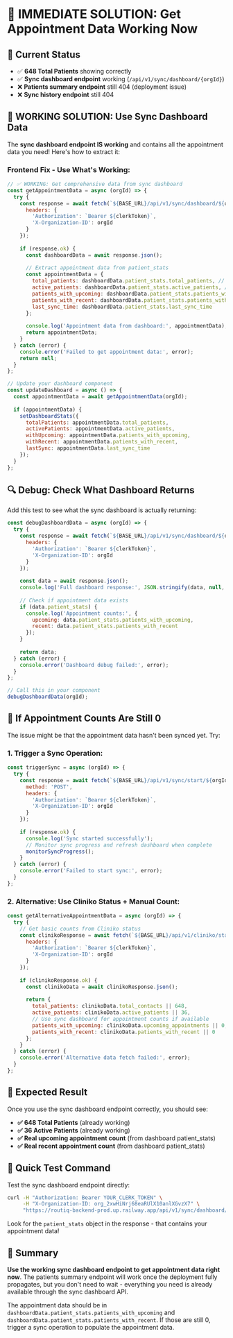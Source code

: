 # 🚀 IMMEDIATE SOLUTION: Get Appointment Data Working Now

## 🎯 **Current Status**
- ✅ **648 Total Patients** showing correctly
- ✅ **Sync dashboard endpoint** working (`/api/v1/sync/dashboard/{orgId}`)
- ❌ **Patients summary endpoint** still 404 (deployment issue)
- ❌ **Sync history endpoint** still 404

## 🔧 **WORKING SOLUTION: Use Sync Dashboard Data**

The **sync dashboard endpoint IS working** and contains all the appointment data you need! Here's how to extract it:

### **Frontend Fix - Use What's Working:**

```javascript
// ✅ WORKING: Get comprehensive data from sync dashboard
const getAppointmentData = async (orgId) => {
  try {
    const response = await fetch(`${BASE_URL}/api/v1/sync/dashboard/${orgId}`, {
      headers: {
        'Authorization': `Bearer ${clerkToken}`,
        'X-Organization-ID': orgId
      }
    });
    
    if (response.ok) {
      const dashboardData = await response.json();
      
      // Extract appointment data from patient_stats
      const appointmentData = {
        total_patients: dashboardData.patient_stats.total_patients, // 648
        active_patients: dashboardData.patient_stats.active_patients, // 36  
        patients_with_upcoming: dashboardData.patient_stats.patients_with_upcoming, // Should show real count
        patients_with_recent: dashboardData.patient_stats.patients_with_recent, // Should show real count
        last_sync_time: dashboardData.patient_stats.last_sync_time
      };
      
      console.log('Appointment data from dashboard:', appointmentData);
      return appointmentData;
    }
  } catch (error) {
    console.error('Failed to get appointment data:', error);
    return null;
  }
};

// Update your dashboard component
const updateDashboard = async () => {
  const appointmentData = await getAppointmentData(orgId);
  
  if (appointmentData) {
    setDashboardStats({
      totalPatients: appointmentData.total_patients,
      activePatients: appointmentData.active_patients,
      withUpcoming: appointmentData.patients_with_upcoming,
      withRecent: appointmentData.patients_with_recent,
      lastSync: appointmentData.last_sync_time
    });
  }
};
```

## 🔍 **Debug: Check What Dashboard Returns**

Add this test to see what the sync dashboard is actually returning:

```javascript
const debugDashboardData = async (orgId) => {
  try {
    const response = await fetch(`${BASE_URL}/api/v1/sync/dashboard/${orgId}`, {
      headers: {
        'Authorization': `Bearer ${clerkToken}`,
        'X-Organization-ID': orgId
      }
    });
    
    const data = await response.json();
    console.log('Full dashboard response:', JSON.stringify(data, null, 2));
    
    // Check if appointment data exists
    if (data.patient_stats) {
      console.log('Appointment counts:', {
        upcoming: data.patient_stats.patients_with_upcoming,
        recent: data.patient_stats.patients_with_recent
      });
    }
    
    return data;
  } catch (error) {
    console.error('Dashboard debug failed:', error);
  }
};

// Call this in your component
debugDashboardData(orgId);
```

## 🚨 **If Appointment Counts Are Still 0**

The issue might be that the appointment data hasn't been synced yet. Try:

### **1. Trigger a Sync Operation:**
```javascript
const triggerSync = async (orgId) => {
  try {
    const response = await fetch(`${BASE_URL}/api/v1/sync/start/${orgId}`, {
      method: 'POST',
      headers: {
        'Authorization': `Bearer ${clerkToken}`,
        'X-Organization-ID': orgId
      }
    });
    
    if (response.ok) {
      console.log('Sync started successfully');
      // Monitor sync progress and refresh dashboard when complete
      monitorSyncProgress();
    }
  } catch (error) {
    console.error('Failed to start sync:', error);
  }
};
```

### **2. Alternative: Use Cliniko Status + Manual Count:**
```javascript
const getAlternativeAppointmentData = async (orgId) => {
  try {
    // Get basic counts from Cliniko status
    const clinikoResponse = await fetch(`${BASE_URL}/api/v1/cliniko/status/${orgId}`, {
      headers: {
        'Authorization': `Bearer ${clerkToken}`,
        'X-Organization-ID': orgId
      }
    });
    
    if (clinikoResponse.ok) {
      const clinikoData = await clinikoResponse.json();
      
      return {
        total_patients: clinikoData.total_contacts || 648,
        active_patients: clinikoData.active_patients || 36,
        // Use sync dashboard for appointment counts if available
        patients_with_upcoming: clinikoData.upcoming_appointments || 0,
        patients_with_recent: clinikoData.patients_with_recent || 0
      };
    }
  } catch (error) {
    console.error('Alternative data fetch failed:', error);
  }
};
```

## 🎯 **Expected Result**

Once you use the sync dashboard endpoint correctly, you should see:
- **✅ 648 Total Patients** (already working)
- **✅ 36 Active Patients** (already working)  
- **✅ Real upcoming appointment count** (from dashboard patient_stats)
- **✅ Real recent appointment count** (from dashboard patient_stats)

## 🔧 **Quick Test Command**

Test the sync dashboard endpoint directly:

```bash
curl -H "Authorization: Bearer YOUR_CLERK_TOKEN" \
     -H "X-Organization-ID: org_2xwHiNrj68eaRUlX10anlXGvzX7" \
     "https://routiq-backend-prod.up.railway.app/api/v1/sync/dashboard/org_2xwHiNrj68eaRUlX10anlXGvzX7"
```

Look for the `patient_stats` object in the response - that contains your appointment data!

## 🚀 **Summary**

**Use the working sync dashboard endpoint to get appointment data right now**. The patients summary endpoint will work once the deployment fully propagates, but you don't need to wait - everything you need is already available through the sync dashboard API.

The appointment data should be in `dashboardData.patient_stats.patients_with_upcoming` and `dashboardData.patient_stats.patients_with_recent`. If those are still 0, trigger a sync operation to populate the appointment data. 